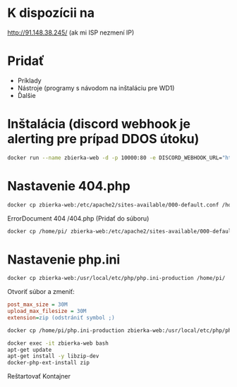 # K dispozícii na
http://91.148.38.245/ (ak mi ISP nezmení IP)

# Pridať
- Príklady
- Nástroje (programy s návodom na inštaláciu pre WD1)
- Ďalšie

# Inštalácia (discord webhook je alerting pre prípad DDOS útoku)
```bash
docker run --name zbierka-web -d -p 10000:80 -e DISCORD_WEBHOOK_URL="https://your.discord.webhook.url" -e TEACHER_PASSWORD="your_teacher_password" -v /home/pi/zbierka/:/var/www/html php:apache
```

# Nastavenie 404.php
```bash
docker cp zbierka-web:/etc/apache2/sites-available/000-default.conf /home/pi/
```
ErrorDocument 404 /404.php (Pridať do súboru)
```bash
docker cp /home/pi/ zbierka-web:/etc/apache2/sites-available/000-default.conf
```

# Nastavenie php.ini
```bash
docker cp zbierka-web:/usr/local/etc/php/php.ini-production /home/pi/
```
Otvoriť súbor a zmeniť:
```ini
post_max_size = 30M
upload_max_filesize = 30M
extension=zip (odstrániť symbol ;)
```
```bash
docker cp /home/pi/php.ini-production zbierka-web:/usr/local/etc/php/php.ini
```
```bash
docker exec -it zbierka-web bash
apt-get update
apt-get install -y libzip-dev
docker-php-ext-install zip
```
Reštartovať Kontajner
